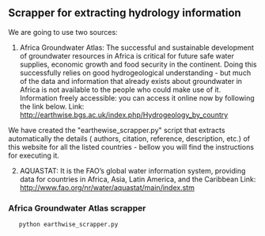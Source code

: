 ## Scrapper for extracting hydrology information

We are going to use two sources:


1. Africa Groundwater Atlas: 
  The successful and sustainable development of groundwater resources in Africa is critical for future safe water supplies, economic  growth and food security in the continent. Doing this successfully relies on good hydrogeological understanding - but much of the data and information that already exists about groundwater in Africa is not available to the people who could make use of it. Information freely accessible: you can access it online now by following the link below. 
Link: http://earthwise.bgs.ac.uk/index.php/Hydrogeology_by_country

We have created the "earthewise_scrapper.py" script that extracts automatically the details ( authors, citation, reference, description, etc.) of this website for all the listed countries - bellow you will find the instructions for executing it. 

2. AQUASTAT: 
  It is the FAO’s global water information system, providing data for countries in Africa, Asia, Latin America, and the Caribbean Link: http://www.fao.org/nr/water/aquastat/main/index.stm


### Africa Groundwater Atlas scrapper

```
   python earthwise_scrapper.py

```

